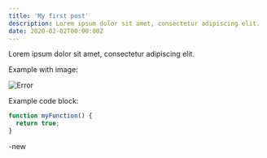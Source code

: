 ```yaml
---
title: 'My first post'
description: Lorem ipsum dolor sit amet, consectetur adipiscing elit.
date: 2020-02-02T00:00:00Z
---
```


Lorem ipsum dolor sit amet, consectetur adipiscing elit.

Example with image:

![Error](/assets/images/posts/error.png)

Example code block:

```js
function myFunction() {
  return true;
}
```
-new